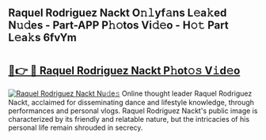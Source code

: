 ## Raquel Rodriguez Nackt O𝚗𝚕yf𝚊ns L𝚎a𝚔ed N𝚞𝚍es - Part-APP P𝚑𝚘tos Vi𝚍𝚎o - H𝚘𝚝 Part L𝚎a𝚔s 6fvYm

# <h2><a href="http://kfeman6.oniu.top/?m=Raquel+Rodriguez+Nackt">🔗👉 🔴 Raquel Rodriguez Nackt P𝚑ot𝚘𝚜 V𝚒d𝚎o</a></h2>

[![Raquel Rodriguez Nackt Nu𝚍e𝚜](https://i.imgur.com/0qMVB7G.gif)](http://kfeman6.oniu.top/?m=Raquel+Rodriguez+Nackt)
Online thought leader Raquel Rodriguez Nackt, acclaimed for disseminating dance and lifestyle knowledge, through performances and personal vlogs. Raquel Rodriguez Nackt's public image is characterized by its friendly and relatable nature, but the intricacies of his personal life remain shrouded in secrecy.  
